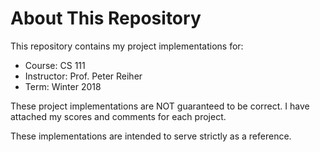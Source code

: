 # About This Repository

This repository contains my project implementations for:
* Course:     CS 111
* Instructor: Prof. Peter Reiher
* Term:       Winter 2018

These project implementations are NOT guaranteed to be correct. I have attached my scores and comments for each project.

These implementations are intended to serve strictly as a reference.
